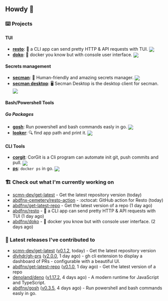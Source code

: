 ## Howdy 👋

### ⌨️ Projects

#### TUI

- [**resto**](https://github.com/abdfnx/resto): 🔗 a CLI app can send pretty HTTP & API requests with TUI. <img src="https://img.shields.io/github/stars/abdfnx/resto?logo=github&style=flat-square" align="center" />
- [**doko**](https://github.com/abdfnx/doko): 🐳 docker you know but with console user interface. <img src="https://img.shields.io/github/stars/abdfnx/doko?logo=github&style=flat-square" align="center" />

#### Secrets management

- [**secman**](https://github.com/scmn-dev/secman): 👊 Human-friendly and amazing secrets manager. <img src="https://img.shields.io/github/stars/scmn-dev/secman?logo=github&style=flat-square" align="center" />
- [**secman desktop**](https://github.com/scmn-dev/desktop): 🖥️ Secman Desktop is the desktop client for secman. <img src="https://img.shields.io/github/stars/scmn-dev/desktop?logo=github&style=flat-square" align="center" />

#### Bash/Powershell Tools

##### Go Packages
- [**gosh**](https://github.com/abdfnx/gosh): Run powershell and bash commands easly in go. <img src="https://img.shields.io/github/stars/abdfnx/gosh?logo=github&style=flat-square" align="center" />
- [**looker**](https://github.com/abdfnx/looker): 🔍 find app path and print it. <img src="https://img.shields.io/github/stars/abdfnx/looker?logo=github&style=flat-square" align="center" />

#### CLI Tools

- [**corgit**](https://github.com/abdfnx/corgit): CorGit is a Cli program can automate init git, push commits and pull. <img src="https://img.shields.io/github/stars/abdfnx/corgit?logo=github&style=flat-square" align="center" />
- [**ps**](https://github.com/scmn-dev/ps): `docker ps` in go. <img src="https://img.shields.io/github/stars/scmn-dev/ps?logo=github&style=flat-square" align="center" />

### 🏗️ Check out what I'm currently working on


- [scmn-dev/get-latest](https://github.com/scmn-dev/get-latest) - Get the latest repository version (today)
- [abdfnx-cemetery/resto-action](https://github.com/abdfnx-cemetery/resto-action) - :octocat: GitHub action for Resto (today)
- [abdfnx/get-latest-repo](https://github.com/abdfnx/get-latest-repo) - Get the latest version of a repo (1 day ago)
- [abdfnx/resto](https://github.com/abdfnx/resto) - 🔗 a CLI app can send pretty HTTP &amp; API requests with TUI (1 day ago)
- [abdfnx/doko](https://github.com/abdfnx/doko) - 🐳 docker you know but with console user interface. (2 days ago)

### 🔭 Latest releases I've contributed to

- [scmn-dev/get-latest](https://github.com/scmn-dev/get-latest) ([v0.1.2](https://github.com/scmn-dev/get-latest/releases/tag/v0.1.2), today) - Get the latest repository version
- [dlvhdr/gh-prs](https://github.com/dlvhdr/gh-prs) ([v2.0.0](https://github.com/dlvhdr/gh-prs/releases/tag/v2.0.0), 1 day ago) - gh cli extension to display a dashboard of PRs - configurable with a beautiful UI.
- [abdfnx/get-latest-repo](https://github.com/abdfnx/get-latest-repo) ([v0.1.0](https://github.com/abdfnx/get-latest-repo/releases/tag/v0.1.0), 1 day ago) - Get the latest version of a repo
- [denoland/deno](https://github.com/denoland/deno) ([v1.17.2](https://github.com/denoland/deno/releases/tag/v1.17.2), 4 days ago) - A modern runtime for JavaScript and TypeScript.
- [abdfnx/gosh](https://github.com/abdfnx/gosh) ([v0.3.5](https://github.com/abdfnx/gosh/releases/tag/v0.3.5), 4 days ago) - Run powershell and bash commands easly in go.

